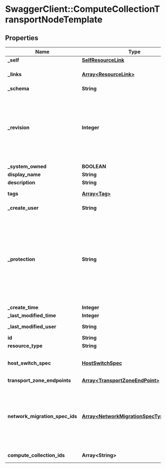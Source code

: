 # SwaggerClient::ComputeCollectionTransportNodeTemplate

## Properties
Name | Type | Description | Notes
------------ | ------------- | ------------- | -------------
**_self** | [**SelfResourceLink**](SelfResourceLink.md) | Link to this resource | [optional] 
**_links** | [**Array&lt;ResourceLink&gt;**](ResourceLink.md) | The server will populate this field when returing the resource. Ignored on PUT and POST. | [optional] 
**_schema** | **String** | Schema for this resource | [optional] 
**_revision** | **Integer** | The _revision property describes the current revision of the resource. To prevent clients from overwriting each other&#39;s changes, PUT operations must include the current _revision of the resource, which clients should obtain by issuing a GET operation. If the _revision provided in a PUT request is missing or stale, the operation will be rejected. | [optional] 
**_system_owned** | **BOOLEAN** | Indicates system owned resource | [optional] 
**display_name** | **String** | Defaults to ID if not set | [optional] 
**description** | **String** | Description of this resource | [optional] 
**tags** | [**Array&lt;Tag&gt;**](Tag.md) | Opaque identifiers meaningful to the API user | [optional] 
**_create_user** | **String** | ID of the user who created this resource | [optional] 
**_protection** | **String** | Protection status is one of the following: PROTECTED - the client who retrieved the entity is not allowed             to modify it. NOT_PROTECTED - the client who retrieved the entity is allowed                 to modify it REQUIRE_OVERRIDE - the client who retrieved the entity is a super                    user and can modify it, but only when providing                    the request header X-Allow-Overwrite&#x3D;true. UNKNOWN - the _protection field could not be determined for this           entity.  | [optional] 
**_create_time** | **Integer** | Timestamp of resource creation | [optional] 
**_last_modified_time** | **Integer** | Timestamp of last modification | [optional] 
**_last_modified_user** | **String** | ID of the user who last modified this resource | [optional] 
**id** | **String** | Unique identifier of this resource | [optional] 
**resource_type** | **String** | The type of this resource. | [optional] 
**host_switch_spec** | [**HostSwitchSpec**](HostSwitchSpec.md) | Property &#39;host_switch_spec&#39; can be used to create either standard host switch or preconfigured host switch. | [optional] 
**transport_zone_endpoints** | [**Array&lt;TransportZoneEndPoint&gt;**](TransportZoneEndPoint.md) | Transport zone endpoints | [optional] 
**network_migration_spec_ids** | [**Array&lt;NetworkMigrationSpecTypeIdEntry&gt;**](NetworkMigrationSpecTypeIdEntry.md) | Property &#39;network_migration_spec_ids&#39; should only be used for compute collections which are clusters in VMware vCenter. Currently only HostProfileNetworkMigrationSpec type is supported. This specification will only apply to Stateless ESX hosts which are under this vCenter cluster. | [optional] 
**compute_collection_ids** | **Array&lt;String&gt;** | Associated compute collection ids | 


